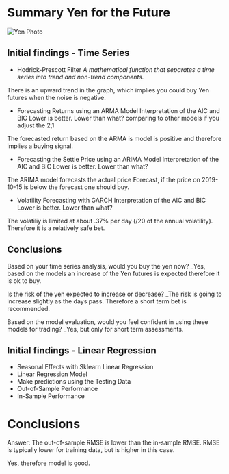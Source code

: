 # Summary Yen for the Future

![Yen Photo](Images/unit-10-readme-photo.png)


## Initial findings - Time Series 

* Hodrick-Prescott Filter
_A mathematical function that separates a time series into trend and non-trend components._

There is an upward trend in the graph, which implies you could buy Yen futures when the noise is negative. 

* Forecasting Returns using an ARMA Model
Interpretation of the AIC and BIC 
Lower is better. Lower than what?
comparing to other models if you adjust the 2,1

The forecasted return based on the ARMA is model is positive and therefore implies a buying signal. 

* Forecasting the Settle Price using an ARIMA Model
Interpretation of the AIC and BIC 
Lower is better. Lower than what?

The ARIMA model forecasts the actual price Forecast, if the price on 2019-10-15 is below the forecast one should buy. 

* Volatility Forecasting with GARCH
Interpretation of the AIC and BIC 
Lower is better. Lower than what?

The volatiliy is limited at about .37% per day (/20 of the annual volatility). 
Therefore it is a relatively safe bet. 

##  Conclusions

Based on your time series analysis, would you buy the yen now?
_Yes, based on the models an increase of the Yen futures is expected therefore it is ok to buy. 

Is the risk of the yen expected to increase or decrease?
_The risk is going to increase slightly as the days pass. Therefore a short term bet is recommended. 

Based on the model evaluation, would you feel confident in using these models for trading?
_Yes, but only for short term assessments.


## Initial findings - Linear Regression


* Seasonal Effects with Sklearn Linear Regression
* Linear Regression Model
* Make predictions using the Testing Data
* Out-of-Sample Performance
* In-Sample Performance

# Conclusions

Answer: The out-of-sample RMSE is lower than the in-sample RMSE. 
RMSE is typically lower for training data, but is higher in this case.

Yes, therefore model is good. 